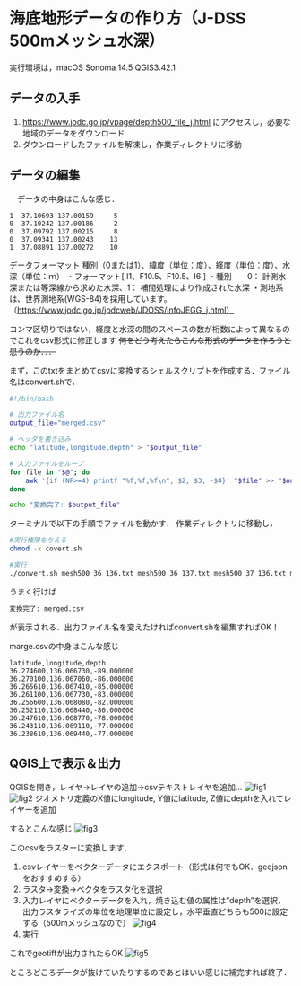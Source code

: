 # 海底地形データの作り方（J-DSS 500mメッシュ水深）

 実行環境は，macOS Sonoma 14.5 QGIS3.42.1
## データの入手
 1. https://www.jodc.go.jp/vpage/depth500_file_j.html にアクセスし，必要な地域のデータをダウンロード
 2. ダウンロードしたファイルを解凍し，作業ディレクトリに移動
## データの編集
　データの中身はこんな感じ．
 ```
 1  37.10693 137.00159     5
0  37.10242 137.00186     2
0  37.09792 137.00215     8
0  37.09341 137.00243    13
1  37.08891 137.00272    10
 ```

データフォーマット
種別（0または1）、緯度（単位：度）、経度（単位：度）、水深（単位：ｍ）
・フォーマット[ I1、F10.5、F10.5、I6 ]
・種別　　0： 計測水深または等深線から求めた水深、1： 補間処理により作成された水深
・測地系は、世界測地系(WGS-84)を採用しています。
（https://www.jodc.go.jp/jodcweb/JDOSS/infoJEGG_j.html）

コンマ区切りではない，経度と水深の間のスペースの数が桁数によって異なるのでこれをcsv形式に修正します
~~何をどう考えたらこんな形式のデータを作ろうと思うのか．．．~~

まず，このtxtをまとめてcsvに変換するシェルスクリプトを作成する．ファイル名はconvert.shで．
```bash:convert.sh
#!/bin/bash

# 出力ファイル名
output_file="merged.csv"

# ヘッダを書き込み
echo "latitude,longitude,depth" > "$output_file"

# 入力ファイルをループ
for file in "$@"; do
    awk '{if (NF>=4) printf "%f,%f,%f\n", $2, $3, -$4}' "$file" >> "$output_file"
done

echo "変換完了: $output_file"
```

ターミナルで以下の手順でファイルを動かす．
作業ディレクトリに移動し，
```bash
#実行権限を与える
chmod -x covert.sh
```
```bash
#実行
./convert.sh mesh500_36_136.txt mesh500_36_137.txt mesh500_37_136.txt mesh500_37_137.txt 
```
うまく行けば
```bash
変換完了: merged.csv
```
が表示される．出力ファイル名を変えたければconvert.shを編集すればOK！

marge.csvの中身はこんな感じ
```csv
latitude,longitude,depth
36.274600,136.066730,-89.000000
36.270100,136.067060,-86.000000
36.265610,136.067410,-85.000000
36.261100,136.067730,-83.000000
36.256600,136.068080,-82.000000
36.252110,136.068440,-80.000000
36.247610,136.068770,-78.000000
36.243110,136.069110,-77.000000
36.238610,136.069440,-77.000000
```

## QGIS上で表示＆出力
QGISを開き，レイヤ→レイヤの追加→csvテキストレイヤを追加...
![fig1](https://github.com/user-attachments/assets/e6587366-b4d9-4523-ad69-eb8368d2ac34)
![fig2](https://github.com/user-attachments/assets/8ba25144-84f5-48d7-be4b-f1baa24e5bac)
ジオメトリ定義のX値にlongitude, Y値にlatitude, Z値にdepthを入れてレイヤーを追加

するとこんな感じ
![fig3](https://github.com/user-attachments/assets/3e4a6d62-99ee-4641-be0a-3f5b52a6add3)

このcsvをラスターに変換します．
1. csvレイヤーをベクターデータにエクスポート（形式は何でもOK．geojsonをおすすめする）
2. ラスタ→変換→ベクタをラスタ化を選択
3. 入力レイヤにベクターデータを入れ，焼き込む値の属性は”depth”を選択，出力ラスタライズの単位を地理単位に設定し，水平垂直どちらも500に設定する（500mメッシュなので）
![fig4](https://github.com/user-attachments/assets/950a84d6-bb51-4ef5-8e56-cab21dd007b5)
4. 実行

これでgeotiffが出力されたらOK
![fig5](https://github.com/user-attachments/assets/b66d0f55-0d99-47d5-9e87-196613e63e09)

ところどころデータが抜けていたりするのであとはいい感じに補完すれば終了．
